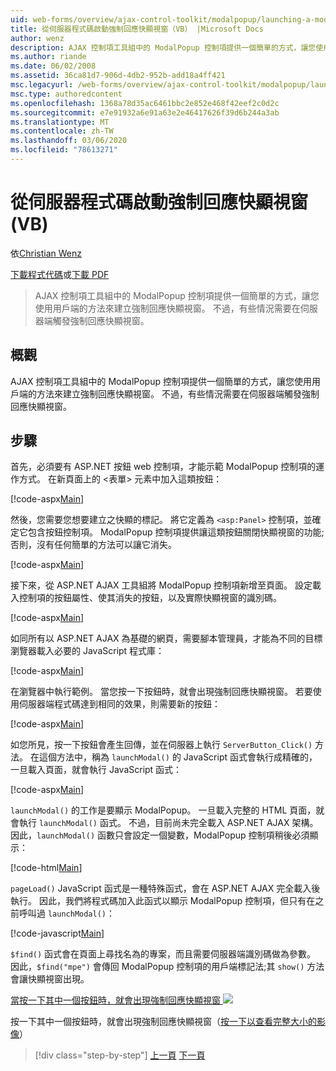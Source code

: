 ```yaml
---
uid: web-forms/overview/ajax-control-toolkit/modalpopup/launching-a-modal-popup-window-from-server-code-vb
title: 從伺服器程式碼啟動強制回應快顯視窗（VB） |Microsoft Docs
author: wenz
description: AJAX 控制項工具組中的 ModalPopup 控制項提供一個簡單的方式，讓您使用用戶端的方法來建立強制回應快顯視窗。 不過，有些案例需要 t 。
ms.author: riande
ms.date: 06/02/2008
ms.assetid: 36ca81d7-906d-4db2-952b-add18a4ff421
msc.legacyurl: /web-forms/overview/ajax-control-toolkit/modalpopup/launching-a-modal-popup-window-from-server-code-vb
msc.type: authoredcontent
ms.openlocfilehash: 1368a78d35ac6461bbc2e852e468f42eef2c0d2c
ms.sourcegitcommit: e7e91932a6e91a63e2e46417626f39d6b244a3ab
ms.translationtype: MT
ms.contentlocale: zh-TW
ms.lasthandoff: 03/06/2020
ms.locfileid: "78613271"
---
```

# <a name="launching-a-modal-popup-window-from-server-code-vb"></a>從伺服器程式碼啟動強制回應快顯視窗 (VB)

依[Christian Wenz](https://github.com/wenz)

[下載程式代碼](https://download.microsoft.com/download/2/4/0/24052038-f942-4336-905b-b60ae56f0dd5/ModalPopup1.vb.zip)或[下載 PDF](https://download.microsoft.com/download/b/6/a/b6ae89ee-df69-4c87-9bfb-ad1eb2b23373/modalpopup1VB.pdf)

> AJAX 控制項工具組中的 ModalPopup 控制項提供一個簡單的方式，讓您使用用戶端的方法來建立強制回應快顯視窗。 不過，有些情況需要在伺服器端觸發強制回應快顯視窗。

## <a name="overview"></a>概觀

AJAX 控制項工具組中的 ModalPopup 控制項提供一個簡單的方式，讓您使用用戶端的方法來建立強制回應快顯視窗。 不過，有些情況需要在伺服器端觸發強制回應快顯視窗。

## <a name="steps"></a>步驟

首先，必須要有 ASP.NET 按鈕 web 控制項，才能示範 ModalPopup 控制項的運作方式。 在新頁面上的 &lt;表單&gt; 元素中加入這類按鈕：

[!code-aspx[Main](launching-a-modal-popup-window-from-server-code-vb/samples/sample1.aspx)]

然後，您需要您想要建立之快顯的標記。 將它定義為 `<asp:Panel>` 控制項，並確定它包含按鈕控制項。 ModalPopup 控制項提供讓這類按鈕關閉快顯視窗的功能;否則，沒有任何簡單的方法可以讓它消失。

[!code-aspx[Main](launching-a-modal-popup-window-from-server-code-vb/samples/sample2.aspx)]

接下來，從 ASP.NET AJAX 工具組將 ModalPopup 控制項新增至頁面。 設定載入控制項的按鈕屬性、使其消失的按鈕，以及實際快顯視窗的識別碼。

[!code-aspx[Main](launching-a-modal-popup-window-from-server-code-vb/samples/sample3.aspx)]

如同所有以 ASP.NET AJAX 為基礎的網頁，需要腳本管理員，才能為不同的目標瀏覽器載入必要的 JavaScript 程式庫：

[!code-aspx[Main](launching-a-modal-popup-window-from-server-code-vb/samples/sample4.aspx)]

在瀏覽器中執行範例。 當您按一下按鈕時，就會出現強制回應快顯視窗。 若要使用伺服器端程式碼達到相同的效果，則需要新的按鈕：

[!code-aspx[Main](launching-a-modal-popup-window-from-server-code-vb/samples/sample5.aspx)]

如您所見，按一下按鈕會產生回傳，並在伺服器上執行 `ServerButton_Click()` 方法。 在這個方法中，稱為 `launchModal()` 的 JavaScript 函式會執行成精確的，一旦載入頁面，就會執行 JavaScript 函式：

[!code-aspx[Main](launching-a-modal-popup-window-from-server-code-vb/samples/sample6.aspx)]

`launchModal()` 的工作是要顯示 ModalPopup。 一旦載入完整的 HTML 頁面，就會執行 `launchModal()` 函式。 不過，目前尚未完全載入 ASP.NET AJAX 架構。 因此，`launchModal()` 函數只會設定一個變數，ModalPopup 控制項稍後必須顯示：

[!code-html[Main](launching-a-modal-popup-window-from-server-code-vb/samples/sample7.html)]

`pageLoad()` JavaScript 函式是一種特殊函式，會在 ASP.NET AJAX 完全載入後執行。 因此，我們將程式碼加入此函式以顯示 ModalPopup 控制項，但只有在之前呼叫過 `launchModal()`：

[!code-javascript[Main](launching-a-modal-popup-window-from-server-code-vb/samples/sample8.js)]

`$find()` 函式會在頁面上尋找名為的專案，而且需要伺服器端識別碼做為參數。 因此，`$find("mpe")` 會傳回 ModalPopup 控制項的用戶端標記法;其 `show()` 方法會讓快顯視窗出現。

[當按一下其中一個按鈕時，就會出現強制回應快顯視窗 ![](launching-a-modal-popup-window-from-server-code-vb/_static/image2.png)](launching-a-modal-popup-window-from-server-code-vb/_static/image1.png)

按一下其中一個按鈕時，就會出現強制回應快顯視窗（[按一下以查看完整大小的影像](launching-a-modal-popup-window-from-server-code-vb/_static/image3.png)）

> [!div class="step-by-step"]
> [上一頁](positioning-a-modalpopup-cs.md)
> [下一頁](using-modalpopup-with-a-repeater-control-vb.md)
